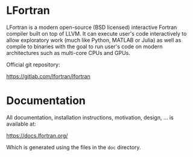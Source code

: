 # LFortran

LFortran is a modern open-source (BSD licensed) interactive Fortran compiler
built on top of LLVM. It can execute user's code interactively to allow
exploratory work (much like Python, MATLAB or Julia) as well as compile to
binaries with the goal to run user's code on modern architectures such as
multi-core CPUs and GPUs.

Official git repository:

https://gitlab.com/lfortran/lfortran

# Documentation

All documentation, installation instructions, motivation, design, ... is
available at:

https://docs.lfortran.org/

Which is generated using the files in the `doc` directory.
